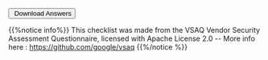 ---
---

<div class="checklist-footer">
	<button type="button" 
	onclick="skwad.saveDocumentAsFile(skwad.form.getAttribute('ref'));"
	class="btn btn-success"><i class="fas fa-download"></i>&nbsp;Download Answers</button>
</div>

{{%notice info%}}
This checklist was made from the VSAQ Vendor Security Assessment Questionnaire, licensed with Apache License 2.0 -- More info here : https://github.com/google/vsaq
{{%/notice %}}

